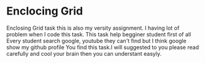 # Enclocing Grid

Enclosing Grid task this is also my versity assignment. I having lot of problem when I code this task.
This task help begginer student first of all Every student search google, youtube they can't find but 
I think google show my github profile You find
this task.I will suggested to you please read carefully and cool your brain then you can understant easyly.
    
        
      
